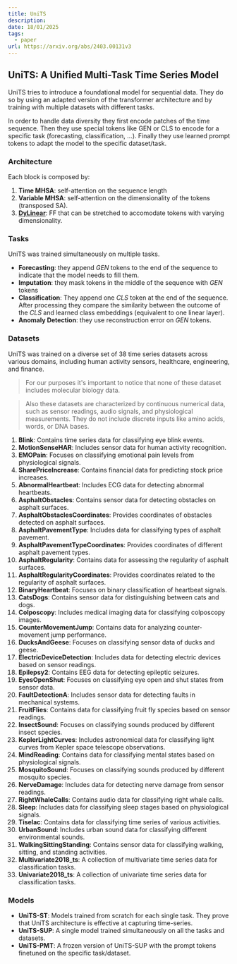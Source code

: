 ```yaml
---
title: UniTS
description: 
date: 18/01/2025
tags:
  - paper
url: https://arxiv.org/abs/2403.00131v3
---
```

## UniTS: A Unified Multi-Task Time Series Model
UniTS tries to introduce a foundational model for sequential data. They do so by using an adapted version of the transformer architecture and by training with multiple datasets with different tasks.

In order to handle data diversity they first encode patches of the time sequence. Then they use special tokens like GEN or CLS to encode for a specific task (forecasting, classification, ...). Finally they use learned prompt tokens to adapt the model to the specific dataset/task. 


### Architecture
Each block is composed by:
1. **Time MHSA**: self-attention on the sequence length
2. **Variable MHSA**: self-attention on the dimensionality of the tokens (transposed SA).
3. **[DyLinear](https://github.com/mims-harvard/UniTS/blob/0e0281482864017cac8832b2651906ff5375a34e/models/UniTS.py#L79)**: FF that can be stretched to accomodate tokens with varying dimensionality.

### Tasks
UniTS was trained simultaneously on multiple tasks.
- **Forecasting**: they append *GEN* tokens to the end of the sequence to indicate that the model needs to fill them.
- **Imputation**: they mask tokens in the middle of the sequence with *GEN* tokens
- **Classification**: They append one *CLS* token at the end of the sequence. After processing they compare the similarity between the outcome of the *CLS* and learned class embeddings (equivalent to one linear layer).
- **Anomaly Detection**: they use reconstruction error on *GEN* tokens.

### Datasets
UniTS was trained on a diverse set of 38 time series datasets across various domains, including human activity sensors, healthcare, engineering, and finance.

> For our purposes it's important to notice that none of these dataset includes molecular biology data. 

> Also these datasets are characterized by continuous numerical data, such as sensor readings, audio signals, and physiological measurements. They do not include discrete inputs like amino acids, words, or DNA bases.

1. **Blink**: Contains time series data for classifying eye blink events.
2. **MotionSenseHAR**: Includes sensor data for human activity recognition.
3. **EMOPain**: Focuses on classifying emotional pain levels from physiological signals.
4. **SharePriceIncrease**: Contains financial data for predicting stock price increases.
5. **AbnormalHeartbeat**: Includes ECG data for detecting abnormal heartbeats.
6. **AsphaltObstacles**: Contains sensor data for detecting obstacles on asphalt surfaces.
7. **AsphaltObstaclesCoordinates**: Provides coordinates of obstacles detected on asphalt surfaces.
8. **AsphaltPavementType**: Includes data for classifying types of asphalt pavement.
9. **AsphaltPavementTypeCoordinates**: Provides coordinates of different asphalt pavement types.
10. **AsphaltRegularity**: Contains data for assessing the regularity of asphalt surfaces.
11. **AsphaltRegularityCoordinates**: Provides coordinates related to the regularity of asphalt surfaces.
12. **BinaryHeartbeat**: Focuses on binary classification of heartbeat signals.
13. **CatsDogs**: Contains sensor data for distinguishing between cats and dogs.
14. **Colposcopy**: Includes medical imaging data for classifying colposcopy images.
15. **CounterMovementJump**: Contains data for analyzing counter-movement jump performance.
16. **DucksAndGeese**: Focuses on classifying sensor data of ducks and geese.
17. **ElectricDeviceDetection**: Includes data for detecting electric devices based on sensor readings.
18. **Epilepsy2**: Contains EEG data for detecting epileptic seizures.
19. **EyesOpenShut**: Focuses on classifying eye open and shut states from sensor data.
20. **FaultDetectionA**: Includes sensor data for detecting faults in mechanical systems.
21. **FruitFlies**: Contains data for classifying fruit fly species based on sensor readings.
22. **InsectSound**: Focuses on classifying sounds produced by different insect species.
23. **KeplerLightCurves**: Includes astronomical data for classifying light curves from Kepler space telescope observations.
24. **MindReading**: Contains data for classifying mental states based on physiological signals.
25. **MosquitoSound**: Focuses on classifying sounds produced by different mosquito species.
26. **NerveDamage**: Includes data for detecting nerve damage from sensor readings.
27. **RightWhaleCalls**: Contains audio data for classifying right whale calls.
28. **Sleep**: Includes data for classifying sleep stages based on physiological signals.
29. **Tiselac**: Contains data for classifying time series of various activities.
30. **UrbanSound**: Includes urban sound data for classifying different environmental sounds.
31. **WalkingSittingStanding**: Contains sensor data for classifying walking, sitting, and standing activities.
32. **Multivariate2018_ts**: A collection of multivariate time series data for classification tasks.
33. **Univariate2018_ts**: A collection of univariate time series data for classification tasks.


### Models
- **UniTS-ST**: Models trained from scratch for each single task. They prove that UniTS architecture is effective at capturing time-series.
- **UniTS-SUP**: A single model trained simultaneously on all the tasks and datasets. 
- **UniTS-PMT**: A frozen version of UniTS-SUP with the prompt tokens finetuned on the specific task/dataset.
